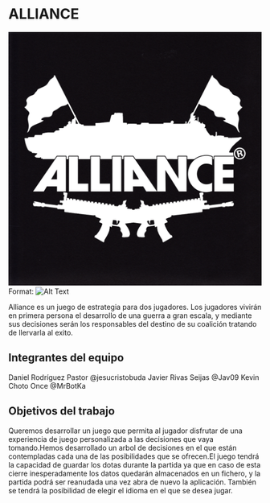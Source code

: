 # ALLIANCE

![GitHub Logo](/Logo.jpg)
Format: ![Alt Text](url)

Alliance es un juego de estrategia para dos jugadores.
Los jugadores vivirán en primera persona el desarrollo de una guerra a gran escala, y mediante sus decisiones serán los responsables del destino de su coalición tratando de llervarla al exito.
## Integrantes del equipo

Daniel Rodríguez Pastor @jesucristobuda
Javier Rivas Seijas @Jav09
Kevin Choto Once  @MrBotKa

## Objetivos del trabajo

Queremos desarrollar un juego que permita al jugador  disfrutar de una experiencia de juego personalizada a las decisiones que vaya tomando.Hemos desarrollado un arbol de decisiones en el que están contempladas cada una de las posibilidades que se ofrecen.El juego tendrá la capacidad de guardar los dotas durante la partida ya que en caso de esta cierre inesperadamente los datos quedarán almacenados en un fichero, y la partida podrá ser reanudada una vez abra de nuevo la aplicación. También se tendrá la posibilidad de elegir el idioma en el que se desea jugar.
